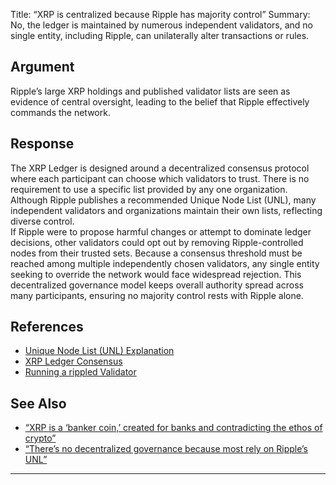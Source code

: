 Title: “XRP is centralized because Ripple has majority control”
Summary: No, the ledger is maintained by numerous independent validators, and no single entity, including Ripple, can unilaterally alter transactions or rules.

## Argument  
Ripple’s large XRP holdings and published validator lists are seen as evidence of central oversight, leading to the belief that Ripple effectively commands the network.

## Response  
The XRP Ledger is designed around a decentralized consensus protocol where each participant can choose which validators to trust. There is no requirement to use a specific list provided by any one organization. Although Ripple publishes a recommended Unique Node List (UNL), many independent validators and organizations maintain their own lists, reflecting diverse control.  
If Ripple were to propose harmful changes or attempt to dominate ledger decisions, other validators could opt out by removing Ripple-controlled nodes from their trusted sets. Because a consensus threshold must be reached among multiple independently chosen validators, any single entity seeking to override the network would face widespread rejection. This decentralized governance model keeps overall authority spread across many participants, ensuring no majority control rests with Ripple alone.

## References
- [Unique Node List (UNL) Explanation](https://xrpl.org/unique-node-lists.html)
- [XRP Ledger Consensus](https://xrpl.org/consensus.html)
- [Running a rippled Validator](https://xrpl.org/run-a-rippled-validator.html)

## See Also
- [“XRP is a ‘banker coin,’ created for banks and contradicting the ethos of crypto”](xrp-is-a-banker-coin-created-for-banks-and-contradicting-the-ethos-of-crypto.html)
- [“There’s no decentralized governance because most rely on Ripple’s UNL”](theres-no-decentralized-governance-because-most-rely-on-ripples-unl.html)

---

